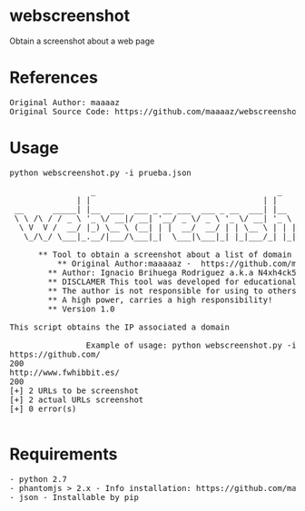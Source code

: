 # webscreenshot
Obtain a screenshot about a web page
# References

<pre>
Original Author: maaaaz
Original Source Code: https://github.com/maaaaz/webscreenshot
</pre>

# Usage
<pre>
python webscreenshot.py -i prueba.json

	             _                                      _           _   
              | |                                    | |         | |  
 __      _____| |__  ___  ___ _ __ ___  ___ _ __  ___| |__   ___ | |_ 
 \ \ /\ / / _ \ '_ \/ __|/ __| '__/ _ \/ _ \ '_ \/ __| '_ \ / _ \| __|
  \ V  V /  __/ |_) \__ \ (__| | |  __/  __/ | | \__ \ | | | (_) | |_ 
   \_/\_/ \___|_.__/|___/\___|_|  \___|\___|_| |_|___/_| |_|\___/ \__|
	
      ** Tool to obtain a screenshot about a list of domain 
		  ** Original Author:maaaaaz -  https://github.com/maaaaz/webscreenshot
	    ** Author: Ignacio Brihuega Rodriguez a.k.a N4xh4ck5
	    ** DISCLAMER This tool was developed for educational goals. 
	    ** The author is not responsible for using to others goals.
	    ** A high power, carries a high responsibility!
	    ** Version 1.0
 
This script obtains the IP associated a domain

	 			Example of usage: python webscreenshot.py -i test.json
https://github.com/
200
http://www.fwhibbit.es/
200
[+] 2 URLs to be screenshot
[+] 2 actual URLs screenshot
[+] 0 error(s)

</pre>

# Requirements
<pre>
- python 2.7
- phantomjs > 2.x - Info installation: https://github.com/maaaaz/webscreenshot/wiki/Phantomjs-installation
- json - Installable by pip
</pre>
